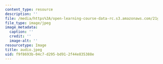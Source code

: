 ```yaml
---
content_type: resource
description: ''
file: /media/https%3A/open-learning-course-data-rc.s3.amazonaws.com/21g-505-advanced-japanese-i-fall-2005/f9f8693b04c7d295bd912f44e835388e_audio.jpeg
file_type: image/jpeg
image_metadata:
  caption: ''
  credit: ''
  image-alt: ''
resourcetype: Image
title: audio.jpeg
uid: f9f8693b-04c7-d295-bd91-2f44e835388e
---
```

